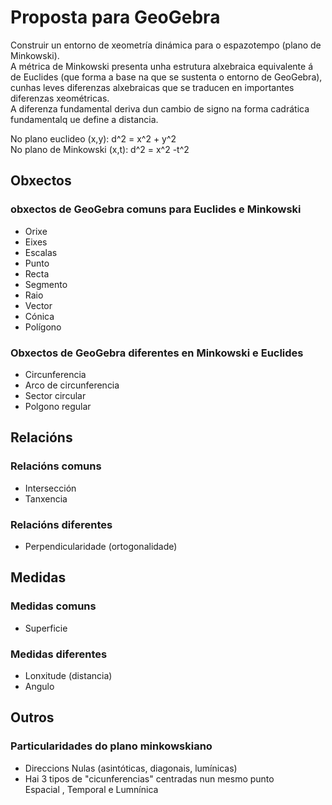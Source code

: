 # Proposta para GeoGebra

Construir un entorno de xeometría dinámica para o espazotempo (plano de Minkowski).<br>
A métrica de Minkowski presenta unha estrutura alxebraica equivalente á de Euclides 
(que forma a base na que se sustenta o entorno de GeoGebra), 
cunhas leves diferenzas alxebraicas que se traducen en importantes diferenzas xeométricas.<br>
A diferenza fundamental deriva dun cambio de signo na forma cadrática fundamentalq ue define a distancia.

No plano euclideo (x,y): d^2 = x^2 + y^2<br>
No plano de Minkowski (x,t): d^2 = x^2 -t^2

## Obxectos
### obxectos de GeoGebra  comuns para Euclides e Minkowski
* Orixe
* Eixes
* Escalas
* Punto
* Recta
* Segmento
* Raio
* Vector
* Cónica
* Polígono
### Obxectos de GeoGebra diferentes en Minkowski e Euclides
* Circunferencia
* Arco de circunferencia
* Sector circular
* Polgono regular

## Relacións
### Relacións comuns
* Intersección
* Tanxencia
### Relacións diferentes
* Perpendicularidade (ortogonalidade)

## Medidas
### Medidas comuns
* Superficie
### Medidas diferentes
* Lonxitude (distancia)
* Angulo

## Outros
### Particularidades do plano minkowskiano
* Direccions Nulas (asintóticas, diagonais, lumínicas)
* Hai 3  tipos de "cicunferencias" centradas nun mesmo punto<br>
       Espacial , Temporal e Lumnínica
